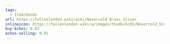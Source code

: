 ```yaml
---
tags:
  - Item/Goods
url: https://fallenlondon.wiki/wiki/Nevercold_Brass_Sliver
inlineicon: https://fallenlondon.wiki/w/images/thumb/6/65/Nevercold_brass.png/40px-Nevercold_brass.png
buy-Echos: 0.03
echos-selling: 0.01
---
```

